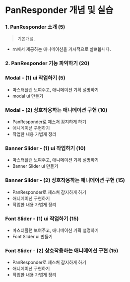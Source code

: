# PanResponder 개념 및 실습

### 1. PanResponder 소개 (5)

> 기본개념,

- rn에서 제공하는 애니메이션을 거시적으로 살펴봅니다.

### 2. PanResponder 기능 파악하기 (20)

### Modal - (1) ui 작업하기 (5)

- 마스터플랜 보여주고, 애니메이션 기획 설명하기
- modal ui 만들기

### Modal - (2) 상호작용하는 애니메이션 구현 (10)

- PanResponder로 제스쳐 감지하게 하기
- 애니메이션 구현하기
- 작업한 내용 가볍게 정리

### Banner Slider - (1) ui 작업하기 (10)

- 마스터플랜 보여주고, 애니메이션 기획 설명하기
- Banner Slider ui 만들기

### Banner Slider - (2) 상호작용하는 애니메이션 구현 (15)

- PanResponder로 제스쳐 감지하게 하기
- 애니메이션 구현하기
- 작업한 내용 가볍게 정리

### Font Slider - (1) ui 작업하기 (15)

- 마스터플랜 보여주고, 애니메이션 기획 설명하기
- Font Slider ui 만들기

### Font Slider - (2) 상호작용하는 애니메이션 구현 (15)

- PanResponder로 제스쳐 감지하게 하기
- 애니메이션 구현하기
- 작업한 내용 가볍게 정리
